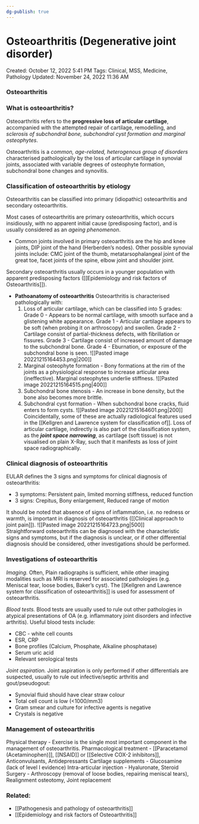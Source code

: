 ```yaml
---
dg-publish: true
---
```


# Osteoarthritis (Degenerative joint disorder)

Created: October 12, 2022 5:41 PM
Tags: Clinical, MSS, Medicine, Pathology
Updated: November 24, 2022 11:36 AM

### Osteoarthritis
### What is osteoarthritis?
Osteoarthritis refers to the **progressive loss of articular cartilage**, accompanied with the attempted repair of cartilage, remodelling, and *sclerosis of subchondral bone, subchondral cyst formation and marginal osteophytes*.

Osteoarthritis is a *common, age-related, heterogenous group of disorders* characterised pathologically by the loss of articular cartilage in synovial joints, associated with variable degrees of osteophyte formation, subchondral bone changes and synovitis.
### Classification of osteoarthritis by etiology
Osteoarthritis can be classified into primary (idiopathic) osteoarthritis and secondary osteoarthritis. 

Most cases of osteoarthritis are primary osteoarthritis, which occurs insidiously, with no apparent initial cause (predisposing factor), and is usually considered as an *ageing phenomenon*.
- Common joints involved in primary osteoarthritis are the hip and knee joints, DIP joint of the hand (Herberden’s nodes). Other possible synovial joints include: CMC joint of the thumb, metatarsophalangeal joint of the great toe, facet joints of the spine, elbow joint and shoulder joint.

Secondary osteoarthritis usually occurs in a younger population with apparent predisposing factors ([[Epidemiology and risk factors of Osteoarthritis]]).
- **Pathoanatomy of osteoarthritis**
    Osteoarthritis is characterised pathologically with:
    1. Loss of articular cartilage, which can be classified into 5 grades:
        Grade 0 - Appears to be normal cartilage, with smooth surface and a glistening white appearance.
        Grade 1 - Articular cartilage appears to be soft (when probing it on arthroscopy) and swollen.
        Grade 2 - Cartilage consist of partial-thickness defects, with fibrillation or fissures.
        Grade 3 - Cartilage consist of increased amount of damage to the subchondral bone.
        Grade 4 - Eburnation, or exposure of the subchondral bone is seen.
        ![[Pasted image 20221215164453.png|200]]
    2. Marginal osteophyte formation - Bony formations at the rim of the joints as a physiological response to increase articular area (ineffective). Marginal osteophytes underlie stiffness.
        ![[Pasted image 20221215164515.png|400]]
    3. Subchondral bone stenosis - An increase in bone density, but the bone also becomes more brittle.
    4. Subchondral cyst formation - When subchondral bone cracks, fluid enters to form cysts.
		![[Pasted image 20221215164601.png|200]]
	Coincidentally, some of these are actually radiological features used in the [[Kellgren and Lawrence system for classification of]]. Loss of articular cartilage, indirectly is also part of the classification system, as the *********************joint space narrowing*********************, as cartilage (soft tissue) is not visualised on plain X-Ray, such that it manifests as loss of joint space radiographically.
### Clinical diagnosis of osteoarthritis
EULAR defines the 3 signs and symptoms for clinical diagnosis of osteoarthritis:
- 3 symptoms: Persistent pain, limited morning stiffness, reduced function
- 3 signs: Crepitus, Bony enlargement, Reduced range of motion

It should be noted that absence of signs of inflammation, i.e. no redness or warmth, is important in diagnosis of osteoarthritis ([[Clinical approach to joint pain]]).
![[Pasted image 20221215164723.png|500]]    
Straightforward osteoarthritis can be diagnosed with the characteristic signs and symptoms, but if the diagnosis is unclear, or if other differential diagnosis should be considered, other investigations should be performed.
### **Investigations of osteoarthritis**
*Imaging.* Often, Plain radiographs is sufficient, while other imaging modalities such as MRI is reserved for associated pathologies (e.g. Meniscal tear, loose bodies, Baker’s cyst). The [[Kellgren and Lawrence system for classification of osteoarthritis]] is used for assessment of osteoarthritis.

*Blood tests.* Blood tests are usually used to rule out other pathologies in atypical presentations of OA (e.g. inflammatory joint disorders and infective arthritis). Useful blood tests include:
- CBC - white cell counts
- ESR, CRP
- Bone profiles (Calcium, Phosphate, Alkaline phosphatase)
- Serum uric acid
- Relevant serological tests

*Joint aspiration.* Joint aspiration is only performed if other differentials are suspected, usually to rule out infective/septic arthritis and gout/pseudogout:
- Synovial fluid should have clear straw colour
- Total cell count is low (<1000/mm3)
- Gram smear and culture for infective agents is negative
- Crystals is negative
### Management of osteoarthritis
Physical therapy - Exercise is the single most important component in the management of osteoarthritis.
Pharmacological treatment - [[Paracetamol (Acetaminophen)]], [[NSAID]] or [[Selective COX-2 inhibitors]], Anticonvulsants, Antidepressants
Cartilage supplements - Glucosamine (lack of level I evidence)
Intra-articular injection - Hyaluronate, Steroid
Surgery - Arthroscopy (removal of loose bodies, repairing meniscal tears), Realignment osteotomy, Joint replacement

### Related:
- [[Pathogenesis and pathology of osteoarthritis]]
- [[Epidemiology and risk factors of Osteoarthritis]]